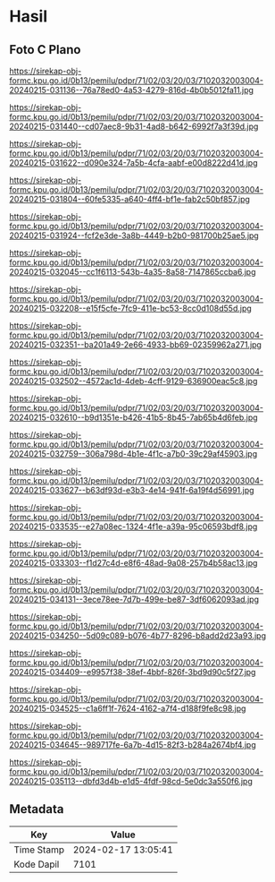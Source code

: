 # Hasil

## Foto C Plano

https://sirekap-obj-formc.kpu.go.id/0b13/pemilu/pdpr/71/02/03/20/03/7102032003004-20240215-031136--76a78ed0-4a53-4279-816d-4b0b5012fa11.jpg

https://sirekap-obj-formc.kpu.go.id/0b13/pemilu/pdpr/71/02/03/20/03/7102032003004-20240215-031440--cd07aec8-9b31-4ad8-b642-6992f7a3f39d.jpg

https://sirekap-obj-formc.kpu.go.id/0b13/pemilu/pdpr/71/02/03/20/03/7102032003004-20240215-031622--d090e324-7a5b-4cfa-aabf-e00d8222d41d.jpg

https://sirekap-obj-formc.kpu.go.id/0b13/pemilu/pdpr/71/02/03/20/03/7102032003004-20240215-031804--60fe5335-a640-4ff4-bf1e-fab2c50bf857.jpg

https://sirekap-obj-formc.kpu.go.id/0b13/pemilu/pdpr/71/02/03/20/03/7102032003004-20240215-031924--fcf2e3de-3a8b-4449-b2b0-981700b25ae5.jpg

https://sirekap-obj-formc.kpu.go.id/0b13/pemilu/pdpr/71/02/03/20/03/7102032003004-20240215-032045--cc1f6113-543b-4a35-8a58-7147865ccba6.jpg

https://sirekap-obj-formc.kpu.go.id/0b13/pemilu/pdpr/71/02/03/20/03/7102032003004-20240215-032208--e15f5cfe-7fc9-411e-bc53-8cc0d108d55d.jpg

https://sirekap-obj-formc.kpu.go.id/0b13/pemilu/pdpr/71/02/03/20/03/7102032003004-20240215-032351--ba201a49-2e66-4933-bb69-02359962a271.jpg

https://sirekap-obj-formc.kpu.go.id/0b13/pemilu/pdpr/71/02/03/20/03/7102032003004-20240215-032502--4572ac1d-4deb-4cff-9129-636900eac5c8.jpg

https://sirekap-obj-formc.kpu.go.id/0b13/pemilu/pdpr/71/02/03/20/03/7102032003004-20240215-032610--b9d1351e-b426-41b5-8b45-7ab65b4d6feb.jpg

https://sirekap-obj-formc.kpu.go.id/0b13/pemilu/pdpr/71/02/03/20/03/7102032003004-20240215-032759--306a798d-4b1e-4f1c-a7b0-39c29af45903.jpg

https://sirekap-obj-formc.kpu.go.id/0b13/pemilu/pdpr/71/02/03/20/03/7102032003004-20240215-033627--b63df93d-e3b3-4e14-941f-6a19f4d56991.jpg

https://sirekap-obj-formc.kpu.go.id/0b13/pemilu/pdpr/71/02/03/20/03/7102032003004-20240215-033535--e27a08ec-1324-4f1e-a39a-95c06593bdf8.jpg

https://sirekap-obj-formc.kpu.go.id/0b13/pemilu/pdpr/71/02/03/20/03/7102032003004-20240215-033303--f1d27c4d-e8f6-48ad-9a08-257b4b58ac13.jpg

https://sirekap-obj-formc.kpu.go.id/0b13/pemilu/pdpr/71/02/03/20/03/7102032003004-20240215-034131--3ece78ee-7d7b-499e-be87-3df6062093ad.jpg

https://sirekap-obj-formc.kpu.go.id/0b13/pemilu/pdpr/71/02/03/20/03/7102032003004-20240215-034250--5d09c089-b076-4b77-8296-b8add2d23a93.jpg

https://sirekap-obj-formc.kpu.go.id/0b13/pemilu/pdpr/71/02/03/20/03/7102032003004-20240215-034409--e9957f38-38ef-4bbf-826f-3bd9d90c5f27.jpg

https://sirekap-obj-formc.kpu.go.id/0b13/pemilu/pdpr/71/02/03/20/03/7102032003004-20240215-034525--c1a6ff1f-7624-4162-a7f4-d188f9fe8c98.jpg

https://sirekap-obj-formc.kpu.go.id/0b13/pemilu/pdpr/71/02/03/20/03/7102032003004-20240215-034645--989717fe-6a7b-4d15-82f3-b284a2674bf4.jpg

https://sirekap-obj-formc.kpu.go.id/0b13/pemilu/pdpr/71/02/03/20/03/7102032003004-20240215-035113--dbfd3d4b-e1d5-4fdf-98cd-5e0dc3a550f6.jpg


## Metadata

| Key        | Value               |
| ---------- | ------------------- |
| Time Stamp | 2024-02-17 13:05:41 |
| Kode Dapil | 7101                |



